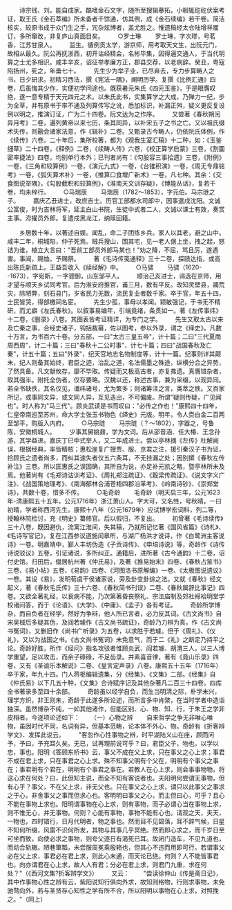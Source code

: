 <!-- { "loadSidebar": true } -->
　　诗宗钱、刘，能自成家。酷嗜金石文字，随所至搜辑摹拓，小暇辄矻矻伏案考证，取王氏《金石萃编》所未备者千馀通，仿其例，成《金石续编》若干卷。简洁核实，较原书成于众门生之手，冗杂炫博者，盖尤胜之。惟遗稿经太仓陆增祥厘订，多所窜改，非复庐山真面目矣。
　　○罗士琳
　　罗士琳，字次璆，号茗香，江苏甘泉人。
　　监生。循例贡太学，游京师，用考取天文生，出阮元门，故相从最久。阮公再抚浙西，初开诂经精会，名彬毕集，因得遍交通人，于当代明算之士尤多相识。咸丰辛亥，诏征举孝廉方正，郡县交荐，以老病辞。癸丑，粤寇陷扬州，死之，年垂七十。
　　先生少为举子业，已尽弃去，专力步算畴人之书，日夕研求。初精习西法，撰《宪法一隅》，阐明历学。复撰《比例汇通》四卷，后虽悔其少作，实便初学问途也。既获暑元朱氏《四元玉鉴》，于是眼膺叹绝，遂一意专精于天元四元之术。以朱氏此书，实集算学之大成，乃殚力一纪，步为全草，并有原书于率不通及列算传写之讹，悉加标识，补漏正舛，疑义更反复设例以明之，推演订证，广为二十四卷。阮文达为之作序。
　　又尝著《春秋朔闰异月考》二卷，遍列黄帝以来七历，条其同异，以补宋五子之书之亡。又以祖氏缀术失传，则融会诸家法意，作《辑补》二卷。又甄录古今畴人，仍依阮氏体例，作《续传》六卷。二十年后，集所校著，都为《观我生室汇稿》十二种，如：《玉鉴细草》二十四卷，《释例》二卷，《续畴人传》六卷，《校正算学启蒙》三卷，《割圜密率捷法》四卷，均别单行本外；已刊者尚有：《勾股容三事拾遗》三卷，《附例》一卷，《三角和较算例》一卷，《演元九式》一卷，《台锥积演》一卷，《周无专鼎铭考》一卷，《弧矢算术补》一卷，《推算口食增广新术》一卷，凡七种。其余：《交食图说举隅》，《勾股截积和较算例》，《淮南天文训存疑》，《博能丛话》，复若干卷，均未梓行。
　　○马瑞辰
　　马瑞辰（1782～1853），字元伯。马宗琏之子。
　　嘉庆乙丑进士，改庶吉士。历官工部都水司郎中，因事遣戌沈阳。文诚公富俊，时为吉林将军，延主白山书院，生徒中式者二人，文诚以课士有效，奏赏主事。洊擢员外郎。复遣戍黑龙江，纳赎回籍。

　　乡居数十年，以著述自娱。闻乱，命二子团练乡兵。家人以其老，避之山中。咸丰二年，桐城陷，仲子死焉。贼兵搜山，围其宅，见一老人倨上坐，拽之起，怒诘为谁，植立大言曰："吾前工部员外郎马某也！"劝之降，不屈，骂且厉，遂遇害。事闻，赐恤，予赐祭。
　　著《毛诗传笺通释》三十二卷，探赜达指，或高出陈氏新疏上。王益吾收入《续经解》中。
　　○马骕
　　马骕（1620--1673），字宛斯，一字骢御，山东邹平人。
　　顺治己亥进士，谒选在京师，用才望与顺天乡试同考官。后为淮安府推官，甫三月，数有平反。改知灵壁县，蠲荒灾，除陋弊，刻石县门，岁省民力无数，流民复业者数千家。卒于官，年五十四，士民皆哭，得部檄祠名宦。
　　先生少孤，事母以孝闻。颖敏强记，于书无不精研，而尤癖《左氏春秋》。以叙事易编年，引端竟绪，条贯如一。著《左传事纬》十二卷，《删录》八卷。其图表皆考证精详，为专门之学。
　　先生又取太古以来及亡秦之事，合经史诸子，钩括裁纂，佐以图考，参以外录，谓之《绎史》。凡数十万言，为书百六十卷。分五部，一曰"太古三皇五帝"，计十篇；二曰"三代夏商周西周"，计二十篇；三曰"春秋十二公时事"，计七十篇；四曰"战国春秋及亡秦"，计五十篇；五曰"外录"，纪天官地志名物制度等，计十一篇。纪事则详其颠末，纪人则备其始终，君臣之迹，治乱之道，名法儒墨之殊途，纵横分合之异势，了然具备。凡文献攸存，靡不毕取。传疑而又极高古者，亦复弗遗。真膺错杂者，取其强半。附托全伪者，仅存要略。汉魏以还，称述古事，兼为采缀，以观异同。若全书缺佚，其名仅见，谶纬诸号，尤为繁多；则诸筹注之言，类萃之帙。又百家所记，或事同文异，或文同人异，互见迭出，不可偏废。所谓"疑则传疑，广见闻也"。时人称为"马三代"。顾炎武读是书而叹曰："必传之作也！"康熙四十四年，仁皇帝南巡至苏州，命大学士张玉书物色《绎史》元版。明年，令人赍白金二百两至邹平，购版入内府。
　　○马宗琏
　　马宗琏（？～1802），字器之，号鲁陈，安徽桐城人。
　　少事其舅姚鼐，学为文词。后从邵晋涵、任大椿、王念孙游，其学益进。嘉庆丁巳中式举人，又二年成进士。尝以亭林摘《左传》杜解阙误，根据经典，率皆精核；惠松崖复广搜贾、服、京君之注，援引秦汉子书为证，拾顾氏之遗者尚多，而纠其速失者仅五六条耳，不无挂漏之处；因别撰《春秋左传补注》三卷。所以匡惠氏之误固确，其所自为说，亦足补元凯之略，暨亭林所未及焉。他著尚有《毛郑诗诂训考证》、《周礼郑注疏证》、《穀梁传疏证》、《说文字义广注》、《战国策地理考》、《南海郁林合浦苍梧四郡沿革考》、《岭南诗钞》、《崇郑堂诗》，共数十卷，惜多不传。
　　○毛奇龄
　　毛奇龄（明天启三年，公元1623年-清康熙五十五年，公元1716年）浙江萧山人。字大可，又名甡，号秋晴，一曰初晴，学者称西河先生。康熙十八年（公元1679年）应试博学宏词科，列二等，授翰林院检讨，充《明史》纂修官。后以假归，不复出。
　　初曾著《毛诗续传》三十八卷，既因避仇，流寓江淮间，失其稿，乃就所记忆著《国风省篇》《诗札》、《毛诗写官记》，复在江西参议道施闰章所，与湖广杨洪才说诗，作《白鹭洲主客说诗》一卷。明嘉靖中，鄞人丰坊伪造《子贡诗传》、《申培诗说》等，奇龄作《诗传诗说驳议》五卷，引证诸说，多所纠正。通籍后，进所著《古今通韵》十二卷，诏付史馆。归田后，僦居杭州著《仲氏易》，及著《推易始末》四卷、《春秋占筮书》三卷、《易小帖》五卷、《易韵》四卷、《河图洛书原解编》一卷、《太极图说遗议》一卷。其设《易》，发明荀虞干侯诸家说，旁及卦变卦综之法。又就《春秋》经文起义，著《春秋毛氏传》三十六卷、《春秋简书刊误》二卷、《春秋属辞比事记》四卷。又欲全著礼经，以衰病不能，乃次第著昏丧祭礼、宗法庙制及郊社褅袷明堂学校诸问答，而于《论语》、《大学》、《中庸》、《孟子》各有考证。
　　奇龄所学博杂，而自负者在经学，然好为争辩，他人所已言者，必力反其词。《古文尚书》自宋吴棫后多疑其伪，及阎若璩作《古文尚书疏证》，奇龄乃力辨为真，作《古文尚书冤词》，又删旧作《尚书广听录》为五卷，以求胜于若璩。但于《周礼》、《仪礼》，又以为战国之书。《古文尚书冤词》未免意气，而于二《礼》之断定乃持平之论。奇龄好胜，所作《经问》指名攻驳者惟顾炎武、阎若璩、胡渭三人，以三人博学重望，足以攻击，而余子碌碌，不足齿录。并素喜音律，著有《竟山乐录》四卷，又有《圣谕乐本解说》二卷、《皇言定声录》八卷。康熙五十五年（1716年）卒于家，年九十四。门人蒋枢编辑遗集，分《经集》、《文集》二部。《经集》自《仲氏易》以下几五十种，《文集》合诗赋序记及其他杂著凡二百三十四卷。四库全书著录多至四十余部。
　　奇龄虽以经学自负，而生当明清之际，朴学未兴，理学方炽，非王则朱，奇龄于此遂多所论述，而所言多中肯綮，在当时学者中造诣独深。虽然博杂不纯，一如其他诸作，但能区别、心、物、知、行，于朱王之学非皮相者。今逐项论述如下：
　　（一）心物之辨
　　自来哲学之争无非唯心唯物，虽因时代不同，名词有异，但基本范畴，论本体不外心、物。奇龄有《折客辨学文》．发挥此说云。
　　"客忽作心性事物之辨，时平湖陆义山在座，顾而问予，予曰，予充耳久矣。无已，试再理前说可乎？曰，君臣父子，物也，以学以忠，事也。阳明《答顾东桥书》云，事父不成在父上求，只在事父之心上求；事君不成在君上求，只在事君之心上求。殊不知事父明有个父在，明明有个事父之事在；事君明有个君在，明明有个事君之事在。若教人在心上求，则会事事物物，将这心求在何处？曰，此但知主说，而全不知有客说者也。夫阳明何尝谓无事物，但有心乎？事父，不在父上求，非无父也。只在事父之心上求，谓只以此事父之事求之于心，非舍事父之事而但求心也。客明明曰事父之心，而主但曰心，可乎？且心不能在事物上求也。阳明谓事物在心上求，则有事物，而子必谓心当在事物上求，则不惟无心，并无事物。何则？心能有事物，事物不能有心也。请观之天，夫天，一物也，四时错行，日月代明者，物之事也。然而目不见碧落，耳不辞气候，日星不知何所缀，风雷不识何所发，其物与其事几乎冥绝。然而即心求之，而千岁日至可坐而致，向使必求之事物，则夸父逐日有渴死已耳。故闭门造车，不见九道也，而动合轨辙。陋巷箪瓢，未尝服周冕乘殷辂也，但其心不违而用即可行。若谓事父必在父上求，事君必在君上求，则此心未通，而天论已绝。何则？人不能皆事君也。向亦谓君在心上求，故人人有君；分必在君上求，则君门九重，求在何处？"（《西河文集?折客辨学文》）
　　又云：
　　"尝读徐仲山《传是斋日记》，其中作事物心性之辨有云，紫阳说知行俱向外求，故知则格物，行则求事物，未免驰骛向外，若与圣贤存心知性之学有所不合，所以阳明以事物在心上求，对照挽之。"（同上）
